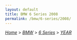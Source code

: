 ```yaml
---
layout: default
title: BMW 6 Series 2008
permalink: /bmw/6-series/2008/
---
```

[*Home*](/) > [*BMW*](/bmw/) > [*6 Series*](/bmw/6-series/) > [*YEAR*](/bmw/6-series/year/)
